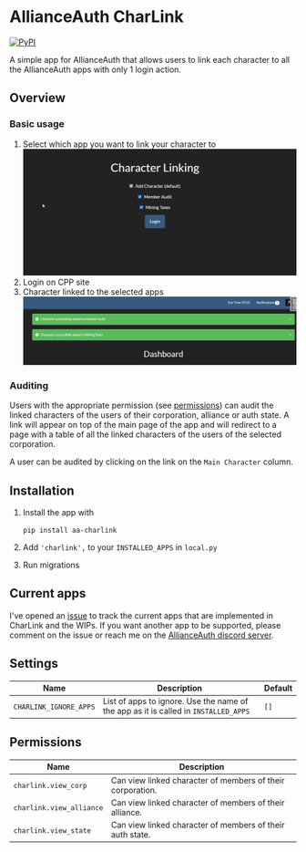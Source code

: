 # AllianceAuth CharLink

[![PyPI](https://img.shields.io/pypi/v/aa-charlink)](https://pypi.org/project/aa-charlink/)

A simple app for AllianceAuth that allows users to link each character to all the AllianceAuth apps with only 1 login action.

## Overview

### Basic usage

1. Select which app you want to link your character to
   ![Overview](https://raw.githubusercontent.com/Maestro-Zacht/aa-charlink/main/docs/images/charlink_homepage.png)
2. Login on CPP site
3. Character linked to the selected apps
   ![Success](https://raw.githubusercontent.com/Maestro-Zacht/aa-charlink/main/docs/images/charlink_success.png)

### Auditing

Users with the appropriate permission (see [permissions](#permissions)) can audit the linked characters of the users of their corporation, alliance or auth state. A link will appear on top of the main page of the app and will redirect to a page with a table of all the linked characters of the users of the selected corporation.

A user can be audited by clicking on the link on the `Main Character` column.

## Installation

1. Install the app with

   ```shell
   pip install aa-charlink
   ```

2. Add `'charlink',` to your `INSTALLED_APPS` in `local.py`
3. Run migrations

## Current apps

I've opened an [issue](https://github.com/Maestro-Zacht/aa-charlink/issues/1) to track the current apps that are implemented in CharLink and the WIPs. If you want another app to be supported, please comment on the issue or reach me on the [AllianceAuth discord server](https://discord.gg/fjnHAmk).

## Settings

| Name                   | Description                                                                         | Default |
| ---------------------- | ----------------------------------------------------------------------------------- | ------- |
| `CHARLINK_IGNORE_APPS` | List of apps to ignore. Use the name of the app as it is called in `INSTALLED_APPS` | `[]`    |

## Permissions

| Name                     | Description                                                |
| ------------------------ | ---------------------------------------------------------- |
| `charlink.view_corp`     | Can view linked character of members of their corporation. |
| `charlink.view_alliance` | Can view linked character of members of their alliance.    |
| `charlink.view_state`    | Can view linked character of members of their auth state.  |
